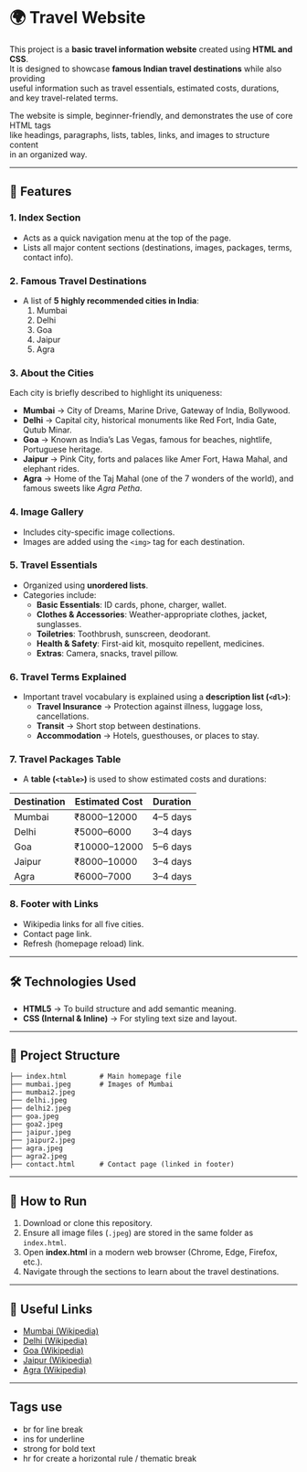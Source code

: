 
# 🌍 Travel Website  

This project is a **basic travel information website** created using **HTML and CSS**.  
It is designed to showcase **famous Indian travel destinations** while also providing  
useful information such as travel essentials, estimated costs, durations,  
and key travel-related terms.  

The website is simple, beginner-friendly, and demonstrates the use of core HTML tags  
like headings, paragraphs, lists, tables, links, and images to structure content  
in an organized way.  

---

## 📖 Features  

### 1. Index Section  
- Acts as a quick navigation menu at the top of the page.  
- Lists all major content sections (destinations, images, packages, terms, contact info).  

### 2. Famous Travel Destinations  
- A list of **5 highly recommended cities in India**:  
  1. Mumbai  
  2. Delhi  
  3. Goa  
  4. Jaipur  
  5. Agra  

### 3. About the Cities  
Each city is briefly described to highlight its uniqueness:  
- **Mumbai** → City of Dreams, Marine Drive, Gateway of India, Bollywood.  
- **Delhi** → Capital city, historical monuments like Red Fort, India Gate, Qutub Minar.  
- **Goa** → Known as India’s Las Vegas, famous for beaches, nightlife, Portuguese heritage.  
- **Jaipur** → Pink City, forts and palaces like Amer Fort, Hawa Mahal, and elephant rides.  
- **Agra** → Home of the Taj Mahal (one of the 7 wonders of the world), and famous sweets like *Agra Petha*.  

### 4. Image Gallery  
- Includes city-specific image collections.  
- Images are added using the `<img>` tag for each destination.  

### 5. Travel Essentials  
- Organized using **unordered lists**.  
- Categories include:  
  - **Basic Essentials**: ID cards, phone, charger, wallet.  
  - **Clothes & Accessories**: Weather-appropriate clothes, jacket, sunglasses.  
  - **Toiletries**: Toothbrush, sunscreen, deodorant.  
  - **Health & Safety**: First-aid kit, mosquito repellent, medicines.  
  - **Extras**: Camera, snacks, travel pillow.  

### 6. Travel Terms Explained  
- Important travel vocabulary is explained using a **description list (`<dl>`)**:  
  - **Travel Insurance** → Protection against illness, luggage loss, cancellations.  
  - **Transit** → Short stop between destinations.  
  - **Accommodation** → Hotels, guesthouses, or places to stay.  

### 7. Travel Packages Table  
- A **table (`<table>`)** is used to show estimated costs and durations:  

| Destination | Estimated Cost | Duration  |  
|-------------|----------------|-----------|  
| Mumbai      | ₹8000–12000    | 4–5 days  |  
| Delhi       | ₹5000–6000     | 3–4 days  |  
| Goa         | ₹10000–12000   | 5–6 days  |  
| Jaipur      | ₹8000–10000    | 3–4 days  |  
| Agra        | ₹6000–7000     | 3–4 days  |  

### 8. Footer with Links  
- Wikipedia links for all five cities.  
- Contact page link.  
- Refresh (homepage reload) link.  

---

## 🛠️ Technologies Used  

- **HTML5** → To build structure and add semantic meaning.  
- **CSS (Internal & Inline)** → For styling text size and layout.  

---

## 📂 Project Structure  

```
├── index.html        # Main homepage file
├── mumbai.jpeg       # Images of Mumbai
├── mumbai2.jpeg
├── delhi.jpeg
├── delhi2.jpeg
├── goa.jpeg
├── goa2.jpeg
├── jaipur.jpeg
├── jaipur2.jpeg
├── agra.jpeg
├── agra2.jpeg
├── contact.html      # Contact page (linked in footer)
```

---

## 🚀 How to Run  

1. Download or clone this repository.  
2. Ensure all image files (`.jpeg`) are stored in the same folder as `index.html`.  
3. Open **index.html** in a modern web browser (Chrome, Edge, Firefox, etc.).  
4. Navigate through the sections to learn about the travel destinations.  

---

## 🔗 Useful Links  

- [Mumbai (Wikipedia)](https://en.wikipedia.org/wiki/Mumbai)  
- [Delhi (Wikipedia)](https://en.wikipedia.org/wiki/Delhi)  
- [Goa (Wikipedia)](https://en.wikipedia.org/wiki/Goa)  
- [Jaipur (Wikipedia)](https://en.wikipedia.org/wiki/Jaipur)  
- [Agra (Wikipedia)](https://en.wikipedia.org/wiki/Agra)  

---

## Tags use 

- br for line break
- ins for underline
- strong for bold text
- hr for create a horizontal rule / thematic break 
